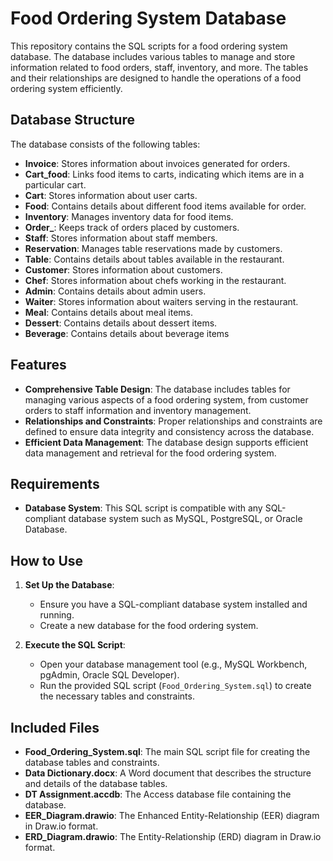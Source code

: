 # Food Ordering System Database

This repository contains the SQL scripts for a food ordering system database. The database includes various tables to manage and store information related to food orders, staff, inventory, and more. The tables and their relationships are designed to handle the operations of a food ordering system efficiently.

## Database Structure

The database consists of the following tables:

- **Invoice**: Stores information about invoices generated for orders.
- **Cart_food**: Links food items to carts, indicating which items are in a particular cart.
- **Cart**: Stores information about user carts.
- **Food**: Contains details about different food items available for order.
- **Inventory**: Manages inventory data for food items.
- **Order_**: Keeps track of orders placed by customers.
- **Staff**: Stores information about staff members.
- **Reservation**: Manages table reservations made by customers.
- **Table**: Contains details about tables available in the restaurant.
- **Customer**: Stores information about customers.
- **Chef**: Stores information about chefs working in the restaurant.
- **Admin**: Contains details about admin users.
- **Waiter**: Stores information about waiters serving in the restaurant.
- **Meal**: Contains details about meal items.
- **Dessert**: Contains details about dessert items.
- **Beverage**: Contains details about beverage items

## Features

- **Comprehensive Table Design**: The database includes tables for managing various aspects of a food ordering system, from customer orders to staff information and inventory management.
- **Relationships and Constraints**: Proper relationships and constraints are defined to ensure data integrity and consistency across the database.
- **Efficient Data Management**: The database design supports efficient data management and retrieval for the food ordering system.

## Requirements

- **Database System**: This SQL script is compatible with any SQL-compliant database system such as MySQL, PostgreSQL, or Oracle Database.

## How to Use

1. **Set Up the Database**:
   - Ensure you have a SQL-compliant database system installed and running.
   - Create a new database for the food ordering system.

2. **Execute the SQL Script**:
   - Open your database management tool (e.g., MySQL Workbench, pgAdmin, Oracle SQL Developer).
   - Run the provided SQL script (`Food_Ordering_System.sql`) to create the necessary tables and constraints.

## Included Files

- **Food_Ordering_System.sql**: The main SQL script file for creating the database tables and constraints.
- **Data Dictionary.docx**: A Word document that describes the structure and details of the database tables.
- **DT Assignment.accdb**: The Access database file containing the database.
- **EER_Diagram.drawio**: The Enhanced Entity-Relationship (EER) diagram in Draw.io format.
- **ERD_Diagram.drawio**: The Entity-Relationship (ERD) diagram in Draw.io format.

